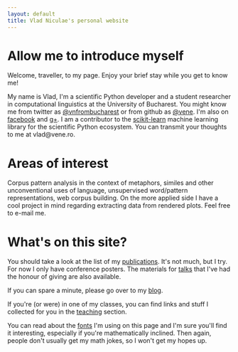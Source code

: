 ```yaml
---
layout: default
title: Vlad Niculae's personal website
---
```

# Allow me to introduce myself
Welcome, traveller, to my page. Enjoy your brief stay while you get to
know me!

My name is Vlad, I'm a scientific Python developer and a student researcher
in computational linguistics at the University of Bucharest. You might know me
from twitter as [@vnfrombucharest](https://www.twitter.com/vnfrombucharest) or
from github as [@vene](https://www.github.com/vene). I'm also on 
[facebook](https://www.facebook.com/vlad.niculae) and
[g+](http://gplus.to/vladn). I am a contributor to the
[scikit-learn](http://scikit-learn.org) machine learning library for the
scientific Python ecosystem. You can transmit your thoughts to me at 
vlad<span style="display:none">hunter2</span>@vene.ro.

# Areas of interest 

Corpus pattern analysis in the context of metaphors, similes and other
unconventional uses of language, unsupervised word/pattern representations,
web corpus building. On the more applied side I have a cool project in mind
regarding extracting data from rendered plots. Feel free to e-mail me. 

# What's on this site?

You should take a look at the list of my [publications](papers.html). It's not
much, but I try. For now I only have conference posters. The materials for
[talks](talks.html) that I've had the honour of giving are also available.

If you can spare a minute, please go over to my [blog](http://blog.vene.ro/).

If you're (or were) in one of my classes, you can find links and stuff I
collected for you in the [teaching](teaching.html) section.

You can read about the [fonts](fonts.html) I'm using on this page and I'm sure
you'll find it interesting, especially if you're mathematically inclined. Then
again, people don't usually get my math jokes, so I won't get my hopes up.
